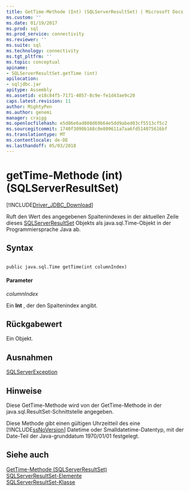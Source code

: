 ```yaml
---
title: GetTime-Methode (Int) (SQLServerResultSet) | Microsoft Docs
ms.custom: ''
ms.date: 01/19/2017
ms.prod: sql
ms.prod_service: connectivity
ms.reviewer: ''
ms.suite: sql
ms.technology: connectivity
ms.tgt_pltfrm: ''
ms.topic: conceptual
apiname:
- SQLServerResultSet.getTime (int)
apilocation:
- sqljdbc.jar
apitype: Assembly
ms.assetid: e18c84f5-7171-4057-8c9e-fe1d43ae9c20
caps.latest.revision: 11
author: MightyPen
ms.author: genemi
manager: craigg
ms.openlocfilehash: e5d86e6ad808d69b64e5dd9abed03cf5513cf5c2
ms.sourcegitcommit: 1740f3090b168c0e809611a7aa6fd514075616bf
ms.translationtype: MT
ms.contentlocale: de-DE
ms.lasthandoff: 05/03/2018
---
```

# <a name="gettime-method-int-sqlserverresultset"></a>getTime-Methode (int) (SQLServerResultSet)
[!INCLUDE[Driver_JDBC_Download](../../../includes/driver_jdbc_download.md)]

  Ruft den Wert des angegebenen Spaltenindexes in der aktuellen Zeile dieses [SQLServerResultSet](../../../connect/jdbc/reference/sqlserverresultset-class.md) Objekts als java.sql.Time-Objekt in der Programmiersprache Java ab.  
  
## <a name="syntax"></a>Syntax  
  
```  
  
public java.sql.Time getTime(int columnIndex)  
```  
  
#### <a name="parameters"></a>Parameter  
 *columnIndex*  
  
 Ein **Int** , der den Spaltenindex angibt.  
  
## <a name="return-value"></a>Rückgabewert  
 Ein Objekt.  
  
## <a name="exceptions"></a>Ausnahmen  
 [SQLServerException](../../../connect/jdbc/reference/sqlserverexception-class.md)  
  
## <a name="remarks"></a>Hinweise  
 Diese GetTime-Methode wird von der GetTime-Methode in der java.sql.ResultSet-Schnittstelle angegeben.  
  
 Diese Methode gibt einen gültigen Uhrzeitteil des eine [!INCLUDE[ssNoVersion](../../../includes/ssnoversion_md.md)] Datetime oder Smalldatetime-Datentyp, mit der Date-Teil der Java-grunddatum 1970/01/01 festgelegt.  
  
## <a name="see-also"></a>Siehe auch  
 [GetTime-Methode &#40;SQLServerResultSet&#41;](../../../connect/jdbc/reference/gettime-method-sqlserverresultset.md)   
 [SQLServerResultSet-Elemente](../../../connect/jdbc/reference/sqlserverresultset-members.md)   
 [SQLServerResultSet-Klasse](../../../connect/jdbc/reference/sqlserverresultset-class.md)  
  
  
